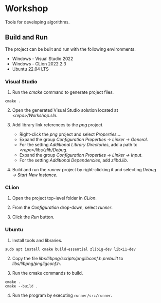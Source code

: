 # Workshop
Tools for developing algorithms.

## Build and Run
The project can be built and run with the following environments.

 - Windows - Visual Studio 2022
 - Windows - CLion 2022.2.3
 - Ubuntu 22.04 LTS

### Visual Studio

1. Run the *cmake* command to generate project files.
```
cmake .
```

2. Open the generated Visual Studio solution located at *\<repo\>/Workshop.sln*.

3. Add library link references to the *png* project.
    - Right-click the *png* project and select *Properties...*.
    - Expand the group *Configuration Properties -> Linker -> General*. 
    - For the setting *Additional Library Directories*, add a path to *\<repo\>/libs/zlib/Debug*. 
    - Expand the group *Configuration Properties -> Linker -> Input*. 
    - For the setting *Additional Dependencies*, add *zlibd.lib*.

4. Build and run the *runner* project by right-clicking it and selecting *Debug -> Start New Instance*.


### CLion

1. Open the project top-level folder in *CLion*.

2. From the *Configuration* drop-down, select *runner*.

3. Click the *Run* button.


### Ubuntu

1. Install tools and libraries.
```
sudo apt install cmake build-essential zlib1g-dev libx11-dev
```

2. Copy the file *libs/libpng/scripts/pnglibconf.h.prebuilt* to *libs/libpng/pngligconf.h*.

3. Run the cmake commands to build.
```
cmake .
cmake --build .
```

4. Run the program by executing `runner/src/runner`.

